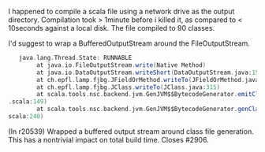 I happened to compile a scala file using a network drive as the output directory. Compilation took > 1minute before i killed it, as compared to < 10seconds against a local disk. The file compiled to 90 classes.

I'd suggest to wrap a BufferedOutputStream around the FileOutputStream.

```scala
   java.lang.Thread.State: RUNNABLE
        at java.io.FileOutputStream.write(Native Method)
        at java.io.DataOutputStream.writeShort(DataOutputStream.java:151)
        at ch.epfl.lamp.fjbg.JFieldOrMethod.writeTo(JFieldOrMethod.java:118)
        at ch.epfl.lamp.fjbg.JClass.writeTo(JClass.java:315)
        at scala.tools.nsc.backend.jvm.GenJVM$$BytecodeGenerator.emitClass(GenJVM
.scala:149)
        at scala.tools.nsc.backend.jvm.GenJVM$$BytecodeGenerator.genClass(GenJVM.
scala:240)
```
(In r20539) Wrapped a buffered output stream around class file generation.
This has a nontrivial impact on total build time.  Closes #2906.
